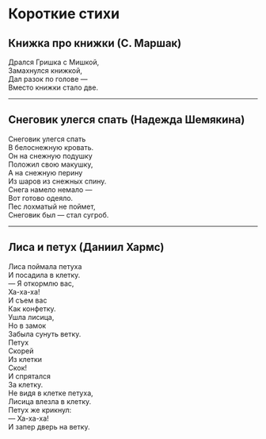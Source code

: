 # Короткие стихи
## Книжка про книжки (С. Маршак)
Дрался Гришка с Мишкой,  
Замахнулся книжкой,  
Дал разок по голове —  
Вместо книжки стало две.
***

## Снеговик улегся спать (Надежда Шемякина)
Снеговик улегся спать  
В белоснежную кровать.  
Он на снежную подушку  
Положил свою макушку,  
А на снежную перину  
Из шаров из снежных спину.  
Снега намело немало —  
Вот готово одеяло.   
Пес лохматый не поймет,  
Снеговик был — стал сугроб.  
***

## Лиса и петух (Даниил Хармс)
Лиса поймала петуха  
И посадила в клетку.  
— Я откормлю вас,  
Ха-ха-ха!  
И съем вас  
Как конфетку.  
Ушла лисица,  
Но в замок  
Забыла сунуть ветку.  
Петух  
Скорей  
Из клетки  
Скок!  
И спрятался  
За клетку.  
Не видя в клетке петуха,  
Лисица влезла в клетку.  
Петух же крикнул:  
— Ха-ха-ха!  
И запер дверь на ветку.  
